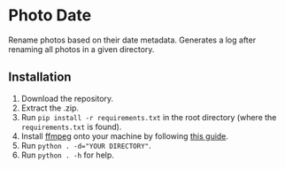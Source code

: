 # Photo Date

Rename photos based on their date metadata. Generates a log after renaming all photos in a given directory.

## Installation

1. Download the repository.
1. Extract the .zip.
1. Run `pip install -r requirements.txt` in the root directory (where the `requirements.txt` is found).
1. Install [ffmpeg](https://www.gyan.dev/ffmpeg/builds/) onto your machine by following [this guide](https://www.geeksforgeeks.org/how-to-install-ffmpeg-on-windows/).
1. Run `python . -d="YOUR DIRECTORY"`.
1. Run `python . -h` for help.
